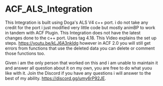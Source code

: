# ACF_ALS_Integration
This Integration is built using Doga's ALS V4 c++ port. i do not take any credit for the port i just modified very little code but mostly animBP to work in tandem with ACF Plugin.
This Integration does not have the latest changes done to the c++ port. Uses tag 4.18.
This Video explains the set up steps. 
https://youtu.be/kLJ6A3nkIdg 
however in ACF 2.0 you will still get errors from functions that use the deleted data you can delete or comment those functions too.

Given i am the only person that worked on this and i am unable to maintain it and answer all question about it on my own, you are free to do what yuou like with it.
Join the Discord if you have any questions i will answer to the best of my ability.
https://discord.gg/umy6rP92JE.
